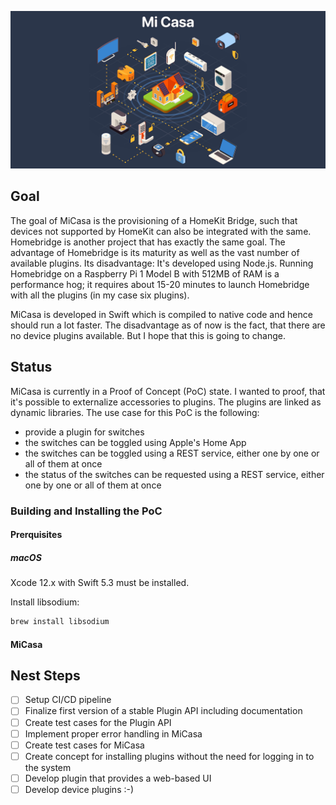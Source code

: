 <p align="center">
  <img src="https://raw.githubusercontent.com/MiCasa-HomeKit/MiCasaAssets/main/micasa-header.png"/>
</p>

## Goal
The goal of MiCasa is the provisioning of a HomeKit Bridge, such that devices not supported by HomeKit can also be integrated with the same.
Homebridge is another project that has exactly the same goal. The advantage of Homebridge is its maturity as well as the vast number of available
plugins. Its disadvantage: It's developed using Node.js. Running Homebridge on a Raspberry Pi 1 Model B with 512MB of RAM is a performance hog; it
requires about 15-20 minutes to launch Homebridge with all the plugins (in my case six plugins).

MiCasa is developed in Swift which is compiled to native code and hence should run a lot faster. The disadvantage as of now is the fact, that
there are no device plugins available. But I hope that this is going to change.

## Status
MiCasa is currently in a Proof of Concept (PoC) state. I wanted to proof, that it's possible to externalize accessories to plugins. The plugins are linked as dynamic libraries. The use case for this PoC is the following:
- provide a plugin for switches
- the switches can be toggled using Apple's Home App
- the switches can be toggled using a REST service, either one by one or all of them at once
- the status of the switches can be requested using a REST service, either one by one or all of them at once


### Building and Installing the PoC
#### Prerquisites
##### macOS
Xcode 12.x with Swift 5.3 must be installed.

Install libsodium:
```bash
brew install libsodium
```

#### MiCasa


## Nest Steps
- [ ] Setup CI/CD pipeline
- [ ] Finalize first version of a stable Plugin API including documentation
- [ ] Create test cases for the Plugin API
- [ ] Implement proper error handling in MiCasa
- [ ] Create test cases for MiCasa
- [ ] Create concept for installing plugins without the need for logging in to the system
- [ ] Develop plugin that provides a web-based UI
- [ ] Develop device plugins :-)
